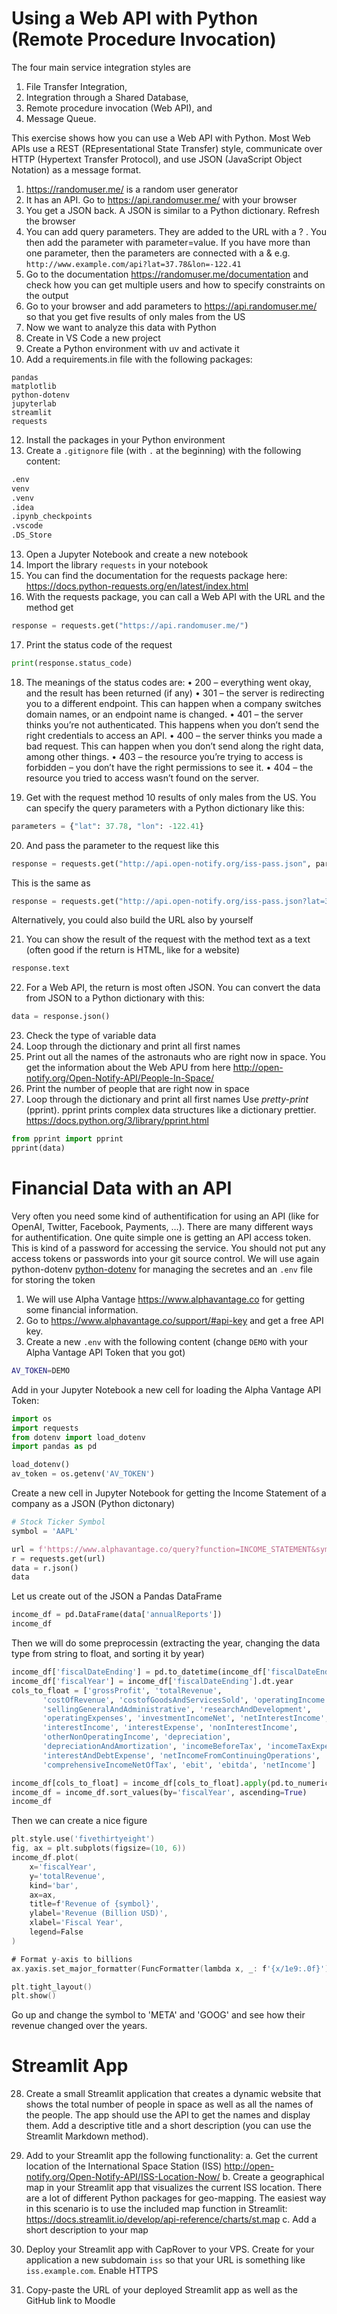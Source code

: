 # Using a Web API with Python (Remote Procedure Invocation)

The four main service integration styles are
1.	File Transfer Integration,
2.	Integration through a Shared Database,
3.	Remote procedure invocation (Web API), and
4.	Message Queue.

This exercise shows how you can use a Web API with Python. Most Web APIs use a REST (REpresentational State Transfer) style, communicate over HTTP (Hypertext Transfer Protocol), and use JSON (JavaScript Object Notation) as a message format.

1.	https://randomuser.me/ is a random user generator
2.	It has an API. Go to https://api.randomuser.me/ with your browser
3.	You get a JSON back. A JSON is similar to a Python dictionary.  Refresh the browser
4.	You can add query parameters. They are added to the URL with a ? . You then add the parameter with parameter=value. If you have more than one parameter, then the parameters are connected with a & e.g.
	```http://www.example.com/api?lat=37.78&lon=-122.41```
5.	Go to the documentation https://randomuser.me/documentation and check how you can get multiple users and how to specify constraints on the output
6.	Go to your browser and add parameters to https://api.randomuser.me/ so that you get five results of only males from the US
8.	Now we want to analyze this data with Python
9.	Create in VS Code a new project
10.	Create a Python environment with uv and activate it
11.	Add a requirements.in file with the following packages:
```
pandas
matplotlib
python-dotenv
jupyterlab
streamlit
requests
```
12.	Install the packages in your Python environment
13. Create a `.gitignore` file (with `.` at the beginning) with the following content:
```sh
.env
venv
.venv
.idea
.ipynb_checkpoints
.vscode
.DS_Store
```
13.	Open a Jupyter Notebook and create a new notebook
14.	Import the library `requests` in your notebook
15.	You can find the documentation for the requests package here:
 https://docs.python-requests.org/en/latest/index.html
16.	With the requests package, you can call a Web API with the URL and the method get
```python
response = requests.get("https://api.randomuser.me/")
```
17.	Print the status code of the request
```python
print(response.status_code)
```
18.	The meanings of the status codes are:
•	200 – everything went okay, and the result has been returned (if any)
•	301 – the server is redirecting you to a different endpoint. This can happen when a company switches domain names, or an endpoint name is changed.
•	401 – the server thinks you’re not authenticated. This happens when you don’t send the right credentials to access an API.
•	400 – the server thinks you made a bad request. This can happen when you don’t send along the right data, among other things.
•	403 – the resource you’re trying to access is forbidden – you don’t have the right permissions to see it.
•	404 – the resource you tried to access wasn’t found on the server.

19.	Get with the request method 10 results of only males from the US. You can specify the query parameters with a Python dictionary like this:
```python
parameters = {"lat": 37.78, "lon": -122.41}
```
20.	And pass the parameter to the request like this
```python
response = requests.get("http://api.open-notify.org/iss-pass.json", params=parameters)
```
This is the same as
```python
response = requests.get("http://api.open-notify.org/iss-pass.json?lat=37.78&lon=-122.41")
```
Alternatively, you could also build the URL also by yourself

21.	You can show the result of the request with the method text as a text (often good if the return is HTML, like for a website)
```python
response.text
```
22.	For a Web API, the return is most often JSON. You can convert the data from JSON to a Python dictionary with this:
```python
data = response.json()
```
23.	Check the type of variable data
24.	Loop through the dictionary and print all first names
25.	Print out all the names of the astronauts who are right now in space. You get the information about the Web APU from here
http://open-notify.org/Open-Notify-API/People-In-Space/
26.	Print the number of people that are right now in space
27.	Loop through the dictionary and print all first names
Use *pretty-print* (pprint). pprint prints complex data structures like a dictionary prettier.  https://docs.python.org/3/library/pprint.html
```python
from pprint import pprint
pprint(data)
```

# Financial Data with an API

Very often you need some kind of authentification for using an API (like for OpenAI, Twitter, Facebook, Payments, …). There are many different ways for authentification. One quite simple one is getting an API access token. This is kind of a password for accessing the service. You should not put any access tokens or passwords into your git source control. We will use again python-dotenv [python-dotenv](https://pypi.org/project/python-dotenv/) for managing the secretes and an `.env` file for storing the token

1. We will use Alpha Vantage https://www.alphavantage.co for getting some financial information.
2. Go to https://www.alphavantage.co/support/#api-key and get a free API key.
3. Create a new `.env` with the following content (change `DEMO` with your Alpha Vantage API Token that you got)
```bash
AV_TOKEN=DEMO
```

Add in your Jupyter Notebook a new cell for loading the Alpha Vantage API Token:

```python
import os
import requests
from dotenv import load_dotenv
import pandas as pd

load_dotenv()
av_token = os.getenv('AV_TOKEN')
```

Create a new cell in Jupyter Notebook for getting the Income Statement of a company as a JSON (Python dictonary)

```python
# Stock Ticker Symbol
symbol = 'AAPL'

url = f'https://www.alphavantage.co/query?function=INCOME_STATEMENT&symbol={symbol}&apikey={av_token}'
r = requests.get(url)
data = r.json()
data
```
Let us create out of the JSON a Pandas DataFrame

```python
income_df = pd.DataFrame(data['annualReports'])
income_df
```

Then we will do some preprocessin (extracting the year, changing the data type from string to float, and sorting it by year)
```python
income_df['fiscalDateEnding'] = pd.to_datetime(income_df['fiscalDateEnding'])
income_df['fiscalYear'] = income_df['fiscalDateEnding'].dt.year
cols_to_float = ['grossProfit', 'totalRevenue',
       'costOfRevenue', 'costofGoodsAndServicesSold', 'operatingIncome',
       'sellingGeneralAndAdministrative', 'researchAndDevelopment',
       'operatingExpenses', 'investmentIncomeNet', 'netInterestIncome',
       'interestIncome', 'interestExpense', 'nonInterestIncome',
       'otherNonOperatingIncome', 'depreciation',
       'depreciationAndAmortization', 'incomeBeforeTax', 'incomeTaxExpense',
       'interestAndDebtExpense', 'netIncomeFromContinuingOperations',
       'comprehensiveIncomeNetOfTax', 'ebit', 'ebitda', 'netIncome']

income_df[cols_to_float] = income_df[cols_to_float].apply(pd.to_numeric, errors='coerce')
income_df = income_df.sort_values(by='fiscalYear', ascending=True)
income_df
```

Then we can create a nice figure


```go
plt.style.use('fivethirtyeight')
fig, ax = plt.subplots(figsize=(10, 6))
income_df.plot(
    x='fiscalYear',
    y='totalRevenue',
    kind='bar',
    ax=ax,
    title=f'Revenue of {symbol}',
    ylabel='Revenue (Billion USD)',
    xlabel='Fiscal Year',
    legend=False
)

# Format y-axis to billions
ax.yaxis.set_major_formatter(FuncFormatter(lambda x, _: f'{x/1e9:.0f}'))

plt.tight_layout()
plt.show()
```

Go up and change the symbol to 'META' and 'GOOG' and see how their revenue changed over the years.


# Streamlit App

28.	Create a small Streamlit application that creates a dynamic website that shows the total number of people in space as well as all the names of the people. The app should use the API to get the names and display them. Add a descriptive title and a short description (you can use the Streamlit Markdown method).

29.	Add to your Streamlit app the following functionality:
a.	Get the current location of the International Space Station (ISS)
http://open-notify.org/Open-Notify-API/ISS-Location-Now/
b.	Create a geographical map in your Streamlit app that visualizes the current ISS location. There are a lot of different Python packages for geo-mapping. The easiest way in this scenario is to use the included map function in Streamlit:
https://docs.streamlit.io/develop/api-reference/charts/st.map
c.	Add a short description to your map

30.	Deploy your Streamlit app with CapRover to your VPS.  Create for your application a new subdomain `iss` so that your URL is something like `iss.example.com`. Enable HTTPS

31.	Copy-paste the URL of your deployed Streamlit app as well as the GitHub link to Moodle

